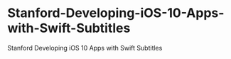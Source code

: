 # Stanford-Developing-iOS-10-Apps-with-Swift-Subtitles
Stanford Developing iOS 10 Apps with Swift Subtitles
